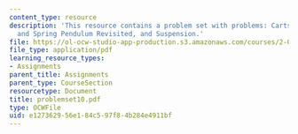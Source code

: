 ```yaml
---
content_type: resource
description: 'This resource contains a problem set with problems: Carts, Double Mass
  and Spring Pendulum Revisited, and Suspension.'
file: https://ol-ocw-studio-app-production.s3.amazonaws.com/courses/2-003j-dynamics-and-control-i-spring-2007/e127362956e184c597f84b284e4911bf_problemset10.pdf
file_type: application/pdf
learning_resource_types:
- Assignments
parent_title: Assignments
parent_type: CourseSection
resourcetype: Document
title: problemset10.pdf
type: OCWFile
uid: e1273629-56e1-84c5-97f8-4b284e4911bf
---
```

